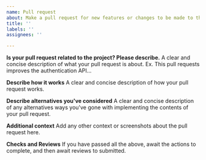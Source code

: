 ```yaml
---
name: Pull request
about: Make a pull request for new features or changes to be made to this repository.
title: ''
labels: ''
assignees: ''

---
```


**Is your pull request related to the project? Please describe.**
A clear and concise description of what your pull request is about. Ex. This pull requests improves the authentication API...

**Describe how it works**
A clear and concise description of how your pull request works.

**Describe alternatives you've considered**
A clear and concise description of any alternatives ways you've gone with implementing the contents of your pull request.

**Additional context**
Add any other context or screenshots about the pull request here.

**Checks and Reviews**
If you have passed all the above, await the actions to complete, and then await reviews to submitted.
